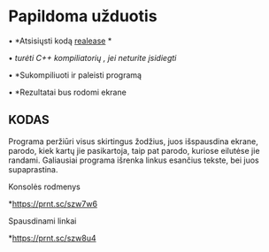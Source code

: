 # Papildoma užduotis

• *Atsisiųsti kodą [realease](https://github.com/ugniusado/additional_task/releases/tag/papildoma) *

• *turėti C++ kompiliatorių , jei neturite įsidiegti*

• *Sukompiliuoti ir paleisti programą

• *Rezultatai bus rodomi ekrane 

## KODAS

Programa peržiūri visus skirtingus žodžius, juos išspausdina ekrane, parodo, kiek kartų jie pasikartoja, taip pat parodo, kuriose eilutėse jie randami. Galiausiai programa išrenka linkus esančius tekste, bei juos supaprastina.

Konsolės rodmenys

*https://prnt.sc/szw7w6

Spausdinami linkai

*https://prnt.sc/szw8u4



